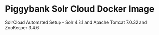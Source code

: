 # Piggybank Solr Cloud Docker Image

SolrCloud Automated Setup - Solr 4.8.1 and Apache Tomcat 7.0.32 and ZooKeeper 3.4.6

